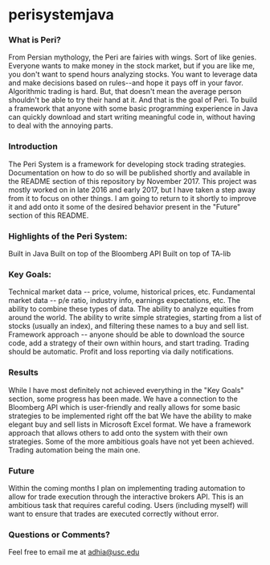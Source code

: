 # perisystemjava

### What is Peri?
From Persian mythology, the Peri are fairies with wings.  Sort of like genies.  Everyone wants to make money in the stock market, but if you are like me, you don't want to spend hours analyzing stocks.  You want to leverage data and make decisions based on rules--and hope it pays off in your favor.  Algorithmic trading is hard.  But, that doesn't mean the average person shouldn't be able to try their hand at it.  And that is the goal of Peri.  To build a framework that anyone with some basic programming experience in Java can quickly download and start writing meaningful code in, without having to deal with the annoying parts.

### Introduction
The Peri System is a framework for developing stock trading strategies.  Documentation on how to do so will be published shortly and available in the README section of this repository by November 2017.
This project was mostly worked on in late 2016 and early 2017, but I have taken a step away from it to focus on other things.  I am going to return to it shortly to improve it and add onto it some of the desired behavior present in the "Future" section of this README.

### Highlights of the Peri System:
Built in Java
Built on top of the Bloomberg API
Built on top of TA-lib

### Key Goals:
Technical market data -- price, volume, historical prices, etc.
Fundamental market data -- p/e ratio, industry info, earnings expectations, etc.
The ability to combine these types of data.
The ability to analyze equities from around the world.
The ability to write simple strategies, starting from a list of stocks (usually an index), and filtering these names to a buy and sell list.
Framework approach -- anyone should be able to download the source code, add a strategy of their own within hours, and start trading.
Trading should be automatic.
Profit and loss reporting via daily notifications.

### Results
While I have most definitely not achieved everything in the "Key Goals" section, some progress has been made.  We have a connection to the Bloomberg API which is user-friendly and really allows for some basic strategies to be implemented right off the bat
We have the ability to make elegant buy and sell lists in Microsoft Excel format.
We have a framework approach that allows others to add onto the system with their own strategies.
Some of the more ambitious goals have not yet been achieved.  Trading automation being the main one.

### Future
Within the coming months I plan on implementing trading automation to allow for trade execution through the interactive brokers API.  This is an ambitious task that requires careful coding.  Users (including myself) will want to ensure that trades are executed correctly without error.

### Questions or Comments?
Feel free to email me at adhia@usc.edu
